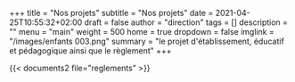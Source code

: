 +++
title       = "Nos projets"
subtitle    = "Nos projets"
date        = 2021-04-25T10:55:32+02:00
draft       = false
author      = "direction"
tags        = []
description = ""
menu        = "main"
weight      = 500
home        = true
dropdown    = false
imglink     = "/images/enfants 003.png"
summary     = "le projet d'établissement, éducatif et pédagogique ainsi que le règlement"
+++

{{< documents2 file="reglements" >}}
